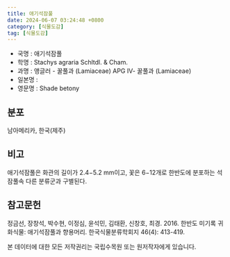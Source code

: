 ```yaml
---
title: 애기석잠풀
date: 2024-06-07 03:24:48 +0800
category: [식물도감]
tag: [식물도감]
---
```




- 국명 : 애기석잠풀
- 학명 : Stachys agraria Schltdl. & Cham.
- 과명 : 앵글러 - 꿀풀과 (Lamiaceae) APG Ⅳ- 꿀풀과 (Lamiaceae)
- 일본명 : 
- 영문명 : Shade betony


## 분포
남아메리카, 한국(제주)
## 비고
애기석잠풀은 화관의 길이가 2.4−5.2 mm이고, 꽃은 6−12개로 한반도에 분포하는 석잠풀속 다른 분류군과 구별된다.
## 참고문헌
정금선, 장창석, 박수현, 이정심, 윤석민, 김태환, 신창호, 최경. 2016. 한반도 미기록 귀화식물: 애기석잠풀과 향용머리. 한국식물분류학회지 46(4): 413-419.






본 데이터에 대한 모든 저작권리는 국립수목원 또는 원저작자에게 있습니다.
